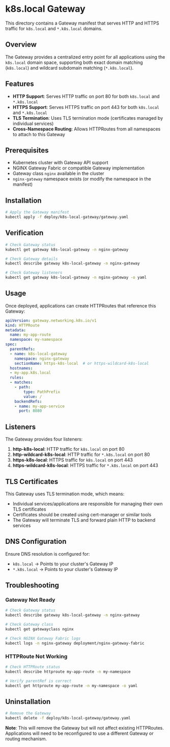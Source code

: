 # k8s.local Gateway

This directory contains a Gateway manifest that serves HTTP and HTTPS traffic for `k8s.local` and `*.k8s.local` domains.

## Overview

The Gateway provides a centralized entry point for all applications using the `k8s.local` domain space, supporting both exact domain matching (`k8s.local`) and wildcard subdomain matching (`*.k8s.local`).

## Features

- **HTTP Support**: Serves HTTP traffic on port 80 for both `k8s.local` and `*.k8s.local`
- **HTTPS Support**: Serves HTTPS traffic on port 443 for both `k8s.local` and `*.k8s.local`
- **TLS Termination**: Uses TLS termination mode (certificates managed by individual services)
- **Cross-Namespace Routing**: Allows HTTPRoutes from all namespaces to attach to this Gateway

## Prerequisites

- Kubernetes cluster with Gateway API support
- NGINX Gateway Fabric or compatible Gateway implementation
- Gateway class `nginx` available in the cluster
- `nginx-gateway` namespace exists (or modify the namespace in the manifest)

## Installation

```bash
# Apply the Gateway manifest
kubectl apply -f deploy/k8s-local-gateway/gateway.yaml
```

## Verification

```bash
# Check Gateway status
kubectl get gateway k8s-local-gateway -n nginx-gateway

# Check Gateway details
kubectl describe gateway k8s-local-gateway -n nginx-gateway

# Check Gateway listeners
kubectl get gateway k8s-local-gateway -n nginx-gateway -o yaml
```

## Usage

Once deployed, applications can create HTTPRoutes that reference this Gateway:

```yaml
apiVersion: gateway.networking.k8s.io/v1
kind: HTTPRoute
metadata:
  name: my-app-route
  namespace: my-namespace
spec:
  parentRefs:
  - name: k8s-local-gateway
    namespace: nginx-gateway
    sectionName: https-k8s-local  # or https-wildcard-k8s-local
  hostnames:
  - my-app.k8s.local
  rules:
  - matches:
    - path:
        type: PathPrefix
        value: /
    backendRefs:
    - name: my-app-service
      port: 8080
```

## Listeners

The Gateway provides four listeners:

1. **http-k8s-local**: HTTP traffic for `k8s.local` on port 80
2. **http-wildcard-k8s-local**: HTTP traffic for `*.k8s.local` on port 80
3. **https-k8s-local**: HTTPS traffic for `k8s.local` on port 443
4. **https-wildcard-k8s-local**: HTTPS traffic for `*.k8s.local` on port 443

## TLS Certificates

This Gateway uses TLS termination mode, which means:
- Individual services/applications are responsible for managing their own TLS certificates
- Certificates should be created using cert-manager or similar tools
- The Gateway will terminate TLS and forward plain HTTP to backend services

## DNS Configuration

Ensure DNS resolution is configured for:
- `k8s.local` → Points to your cluster's Gateway IP
- `*.k8s.local` → Points to your cluster's Gateway IP

## Troubleshooting

### Gateway Not Ready

```bash
# Check Gateway status
kubectl describe gateway k8s-local-gateway -n nginx-gateway

# Check Gateway class
kubectl get gatewayclass nginx

# Check NGINX Gateway Fabric logs
kubectl logs -n nginx-gateway deployment/nginx-gateway-fabric
```

### HTTPRoute Not Working

```bash
# Check HTTPRoute status
kubectl describe httproute my-app-route -n my-namespace

# Verify parentRef is correct
kubectl get httproute my-app-route -n my-namespace -o yaml
```

## Uninstallation

```bash
# Remove the Gateway
kubectl delete -f deploy/k8s-local-gateway/gateway.yaml
```

**Note**: This will remove the Gateway but will not affect existing HTTPRoutes. Applications will need to be reconfigured to use a different Gateway or routing mechanism.
